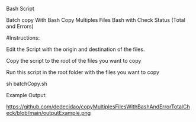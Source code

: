 Bash Script

Batch copy With Bash
Copy Multiples Files Bash with Check Status (Total and Errors)

#Instructions: 

Edit the Script with the origin and destination of the files.

Copy the script to the root of the files you want to copy

Run this script in the root folder with the files you want to copy

sh batchCopy.sh

Example Output:

https://github.com/dedecidao/copyMultiplesFilesWithBashAndErrorTotalCheck/blob/main/outputExample.png

